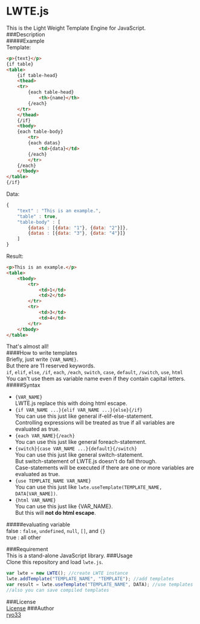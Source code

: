 # LWTE.js
This is the Light Weight Template Engine for JavaScript.  
###Description  
#####Example  
Template:  
```html
<p>{text}</p>
{if table}
<table>
    {if table-head}
    <thead>
    <tr>
        {each table-head}
            <th>{name}</th>
        {/each}
    </tr>
    </thead>
    {/if}
    <tbody>
    {each table-body}
        <tr>
        {each datas}
            <td>{data}</td>
        {/each}
        </tr>
    {/each}
    </tbody>
</table>
{/if}
```
Data:
```javascript
{
    "text" : "This is an example.",
    "table" : true,
    "table-body" : [
        {datas : [{data: "1"}, {data: "2"}]},
        {datas : [{data: "3"}, {data: "4"}]}
    ]
}
```
Result:
```html
<p>This is an example.</p>
<table>
    <tbody>
        <tr>                    
            <td>1</td>
            <td>2</td>
        </tr>
        <tr>
            <td>3</td>
            <td>4</td>
        </tr>
    </tbody>
</table>
```
That's almost all!  
####How to write templates  
Briefly, just write `{VAR_NAME}`.  
But there are 11 reserved keywords.  
`if`, `elif`, `else`, `/if`, `each`, `/each`, `switch`, `case`, `default`, `/switch`, `use`, `html`  
You can't use them as variable name even if they contain capital letters.  
#####Syntax  
- `{VAR_NAME}`  
LWTE.js replace this with doing html escape.
- `{if VAR_NAME ...}{elif VAR_NAME ...}{else}{/if}`  
You can use this just like general if-elif-else-statement.  
Controlling expressions will be treated as true if all variables are evaluated as true.  
- `{each VAR_NAME}{/each}`  
You can use this just like general foreach-statement.  
- `{switch}{case VAR_NAME ...}{default}{/switch}`  
You can use this just like general switch-statement.  
But switch-statement of LWTE.js doesn't do fall through.  
Case-statements will be executed if there are one or more variables are evaluated as true.  
- `{use TEMPLATE_NAME VAR_NAME}`  
You can use this just like `lwte.useTemplate(TEMPLATE_NAME, DATA[VAR_NAME])`.  
- `{html VAR_NAME}`  
You can use this just like {VAR_NAME}.  
But this will **not do html escape**.  

#####evaluating variable  
false : `false`, `undefined`, `null`, `[]`, and `{}`  
true : all other  

###Requirement  
This is a stand-alone JavaScript library.
###Usage  
Clone this repository and load `lwte.js`.  
```javascript
var lwte = new LWTE(); //create LWTE instance
lwte.addTemplate("TEMPLATE_NAME", "TEMPLATE"); //add templates
var result = lwte.useTemplate("TEMPLATE_NAME", DATA); //use templates
//also you can save compiled templates
```
###License  
  [License](LICENSE)
###Author  
  [ryo33](https://github.com/ryo33/ "ryo33's github page")
